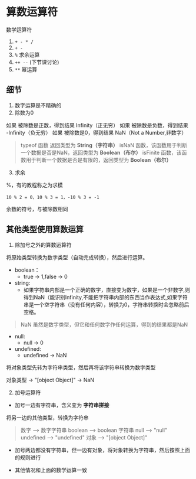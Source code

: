 # 算数运算符

数学运算符

1. ``` + - * / ```
2. ``` + - ```
3. ``` % ``` 求余运算
4. ``` ++ -- ``` (下节课讨论)
5. ``` ** ``` 幂运算

## 细节

1. 数字运算是不精确的
2. 除数为0

如果 被除数是正数，得到结果 Infinity（正无穷）
如果 被除数是负数，得到结果 -Infinity（负无穷）
如果 被除数是0，得到结果 NaN（Not a Number,非数字）

> typeof 函数 返回类型为 **String（字符串）**
> isNaN 函数，该函数用于判断一个数据是否是NaN，返回类型为 **Boolean（布尔）**
> isFinite 函数，该函数用于判断一个数据是否是有限的，返回类型为 **Boolean（布尔）**

3. 求余

%，有的教程称之为求模

``` 10 % 2 = 0，10 % 3 = 1，-10 % 3 = -1 ```

余数的符号，与被除数相同

## 其他类型使用算数运算

1. 除加号之外的算数运算符

将原始类型转换为数字类型（自动完成转换），然后进行运算。

- boolean：
  - true -> 1,false -> 0
- string: 
  - 如果字符串内部是一个正确的数字，直接变为数字，如果是一个非数字,则得到NaN（能识别Infinity,不能把字符串内部的东西当作表达式,如果字符串是一个空字符串（没有任何内容），转换为0，字符串转换时会忽略前后空格。

> NaN 虽然是数字类型，但它和任何数字作任何运算，得到的结果都是NaN

- null: 
  - null -> 0
- undefined: 
  - undefined -> NaN

将对象类型先转为字符串类型，然后再将该字符串转换为数字类型

对象类型 -> "[object Object]" -> NaN

2. 加号运算符

- 加号一边有字符串，含义变为 **字符串拼接** 

将另一边的其他类型，转换为字符串

> 数字 --> 数字字符串
> boolean --> boolean 字符串
> null --> "null"
> undefined --> "undefined"
> 对象 --> "[object Object]"

- 加号两边都没有字符串，但一边有对象，将对象转换为字符串，然后按照上面的规则进行

- 其他情况和上面的数学运算一致
